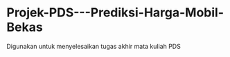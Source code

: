 # Projek-PDS---Prediksi-Harga-Mobil-Bekas
Digunakan untuk menyelesaikan tugas akhir mata kuliah PDS
